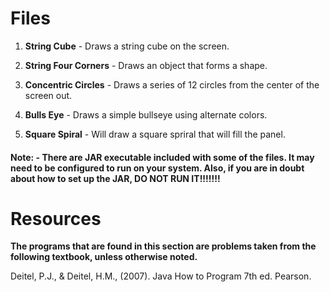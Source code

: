 # Files

1. **String Cube** - Draws a string cube on the screen.

2. **String Four Corners** -  Draws an object that forms a shape.

3. **Concentric Circles** - Draws a series of 12 circles from the center of the screen out.

4. **Bulls Eye** -  Draws a simple bullseye using alternate colors.

5. **Square Spiral** - Will draw a square spriral that will fill the panel.


#### **Note:  - There are JAR executable included with some of the files. It may need to be configured to run on your system. Also, if you are in doubt about how to set up the JAR, DO NOT RUN IT!!!!!!!**

# Resources
**The programs that are found in this section are problems taken from the following textbook, unless otherwise noted.**

Deitel, P.J., & Deitel, H.M., (2007). Java How to Program 7th ed. Pearson. 
